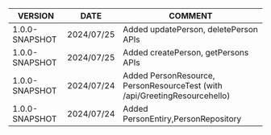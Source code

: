 | VERSION | DATE | COMMENT |
|--|--|--|
|1.0.0-SNAPSHOT| 2024/07/25| Added updatePerson, deletePerson APIs
|1.0.0-SNAPSHOT| 2024/07/25| Added createPerson, getPersons APIs
|1.0.0-SNAPSHOT| 2024/07/24 | Added PersonResource, PersonResourceTest (with /api/GreetingResourcehello) 
|1.0.0-SNAPSHOT| 2024/07/24 | Added PersonEntiry,PersonRepository